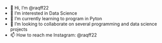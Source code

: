 - 👋 Hi, I’m @raqff22
- 👀 I’m interested in Data Science
- 🌱 I’m currently learning to program in Pyton
- 💞️ I’m looking to collaborate on several programming and data science projects
- 📫 How to reach me 
Instagram: @raqff22

<!---
raqff22/raqff22 is a ✨ special ✨ repository because its `README.md` (this file) appears on your GitHub profile.
You can click the Preview link to take a look at your changes.
--->
